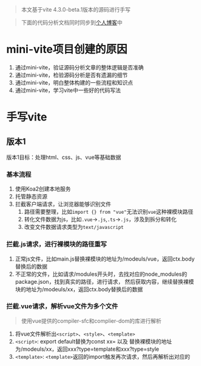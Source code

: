 > 本文基于vite 4.3.0-beta.1版本的源码进行手写

> 下面的代码分析文档同时同步到[个人博客](https://segmentfault.com/u/wbccb)中

# mini-vite项目创建的原因
1. 通过mini-vite，验证源码分析文章的整体逻辑是否准确
2. 通过mini-vite，检验源码分析是否有遗漏的细节
3. 通过mini-vite，明白整体构建的一些流程和知识点
4. 通过mini-vite，学习vite中一些好的代码写法




# 手写vite

## 版本1
版本1目标：处理html、css、js、vue等基础数据

### 基本流程
1. 使用Koa2创建本地服务
2. 托管静态资源
3. 拦截客户端请求，让浏览器能够识别文件
   1. 路径需要整理，比如`import {} from "vue"`无法识别`vue`这种裸模块路径
   2. 转化文件数据为js，比如`.vue`->`.js`,`.ts`->`.js`，涉及到拆分和转化
   3. 改变文件数据请求类型为`text/javascript`

### 拦截.js请求，进行裸模块的路径重写
1. 正常js文件，比如main.js替换裸模块的地址为/modeuls/vue，返回ctx.body替换后的数据
2. 不正常的文件，比如请求/modules开头时，去找对应的node_modules的package.json，找到真实的路径，进行请求，
然后获取内容，继续替换裸模块的地址为/modeuls/xx，返回ctx.body替换后的数据

### 拦截.vue请求，解析vue文件为多个文件
> 使用vue提供的compiler-sfc和complier-dom的库进行解析
1. 将vue文件解析出`<script>`、`<style>`、`<template>`
2. `<script>`: export default替换为const xx= 以及 替换裸模块的地址为/modeuls/xx，返回xxx?type=template和xxx?type=style
3. `<template>`: `<template>`返回的import触发再次请求，然后再解析出对应的<template>标签数据返回
4. `<style>`: `<script>`返回的import触发再次请求，然后再解析出对应的<style>标签数据返回


## 版本2
在上面版本1中，我们已经实现了重写裸模块路径以及解析vue文件
在源码分析中，我们还差
- 预构建(resolveId+onLoad)esbuild打包：commonjs->esmodule以及将多个import打包到一个文件中
- 请求拦截：插件transform转化，比如转化scss->css等逻辑
- 热更新：websocket以及accept等自定义处理

接下来我们在版本2中将尽可能完善这一部分的内容
